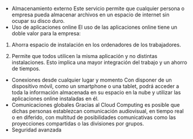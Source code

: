 - Almacenamiento externo
  Este servicio permite que cualquier persona o empresa pueda almacenar archivos en un espacio de internet sin ocupar su disco duro.
- Uso de aplicaciones online
  El uso de las aplicaciones online tiene un doble valor para la empresa:

1. Ahorra espacio de instalación en los ordenadores de los trabajadores.

2. Permite que todos utilicen la misma aplicación y no distintas instalaciones. Esto implica una mayor integración del trabajo y un ahorro de tiempos. 
- Conexiones desde cualquier lugar y momento
   Con disponer de un dispositivo móvil, como un smartphone o una tablet, podrá acceder a toda la información almacenada en su espacio en la nube y utilizar las aplicaciones online instaladas en él. 
- Comunicaciones globales
  Gracias al Cloud Computing es posible que dichas personas establezcan comunicación audiovisual, en tiempo real o en diferido, con multitud de posibilidades comunicativas como las proyecciones compartidas o las divisiones por grupos. 
- Seguridad avanzada
  
